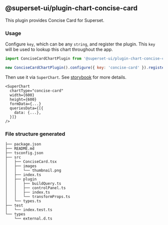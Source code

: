 ## @superset-ui/plugin-chart-concise-card

This plugin provides Concise Card for Superset.

### Usage

Configure `key`, which can be any `string`, and register the plugin. This `key` will be used to
lookup this chart throughout the app.

```js
import ConciseCardChartPlugin from '@superset-ui/plugin-chart-concise-card';

new ConciseCardChartPlugin().configure({ key: 'concise-card' }).register();
```

Then use it via `SuperChart`. See
[storybook](https://apache-superset.github.io/superset-ui/?selectedKind=plugin-chart-concise-card)
for more details.

```
<SuperChart
  chartType="concise-card"
  width={600}
  height={600}
  formData={...}
  queriesData={[{
    data: {...},
  }]}
/>
```

### File structure generated

```
├── package.json
├── README.md
├── tsconfig.json
├── src
│   ├── ConciseCard.tsx
│   ├── images
│   │   └── thumbnail.png
│   ├── index.ts
│   ├── plugin
│   │   ├── buildQuery.ts
│   │   ├── controlPanel.ts
│   │   ├── index.ts
│   │   └── transformProps.ts
│   └── types.ts
├── test
│   └── index.test.ts
└── types
    └── external.d.ts
```
